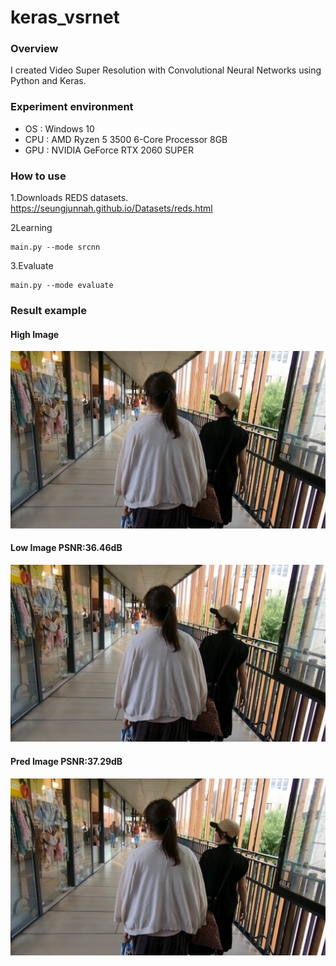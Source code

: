 # keras_vsrnet

### Overview
I created Video Super Resolution with Convolutional Neural Networks using Python and Keras.

### Experiment environment
- OS : Windows 10
- CPU : AMD Ryzen 5 3500 6-Core Processor 8GB
- GPU : NVIDIA GeForce RTX 2060 SUPER

### How to use
1.Downloads REDS datasets.
https://seungjunnah.github.io/Datasets/reds.html

2Learning
```
main.py --mode srcnn
```
3.Evaluate
```
main.py --mode evaluate
```
### Result example
#### High Image
![High Image](result/model_b/high_b_38.jpg)

#### Low Image PSNR:36.46dB
![Low Image](result/model_b/low_b_38.jpg)
#### Pred Image PSNR:37.29dB
![Pred Image](result/model_b/pred_b_38.jpg)
